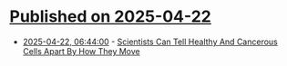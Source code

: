 # [Published on 2025-04-22](index.md)

* [2025-04-22, 06:44:00](https://soylentnews.org/article.pl?sid=25/04/21/2224243&from=rss) - [Scientists Can Tell Healthy And Cancerous Cells Apart By How They Move](https://soylentnews.org/article.pl?sid=25/04/21/2224243&from=rss)
